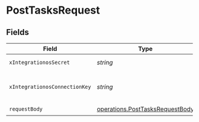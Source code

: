 # PostTasksRequest


## Fields

| Field                                                                              | Type                                                                               | Required                                                                           | Description                                                                        |
| ---------------------------------------------------------------------------------- | ---------------------------------------------------------------------------------- | ---------------------------------------------------------------------------------- | ---------------------------------------------------------------------------------- |
| `xIntegrationosSecret`                                                             | *string*                                                                           | :heavy_check_mark:                                                                 | IntegrationOS API key                                                              |
| `xIntegrationosConnectionKey`                                                      | *string*                                                                           | :heavy_check_mark:                                                                 | The unique identifier of a Connected Account                                       |
| `requestBody`                                                                      | [operations.PostTasksRequestBody](../../models/operations/posttasksrequestbody.md) | :heavy_check_mark:                                                                 | N/A                                                                                |